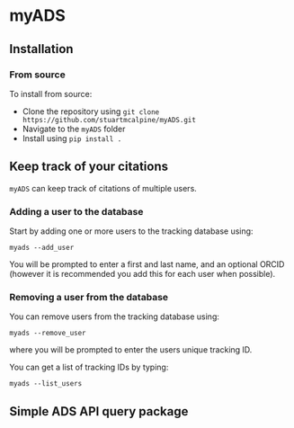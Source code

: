# myADS

## Installation

### From source

To install from source:

* Clone the repository using ``git clone https://github.com/stuartmcalpine/myADS.git``
* Navigate to the ``myADS`` folder
* Install using `pip install .`

## Keep track of your citations

``myADS`` can keep track of citations of multiple users.

### Adding a user to the database

Start by adding one or more users to the tracking database using:

``myads --add_user``

You will be prompted to enter a first and last name, and an optional ORCID
(however it is recommended you add this for each user when possible).

### Removing a user from the database

You can remove users from the tracking database using:

``myads --remove_user``

where you will be prompted to enter the users unique tracking ID.

You can get a list of tracking IDs by typing:

``myads --list_users``

## Simple ADS API query package
